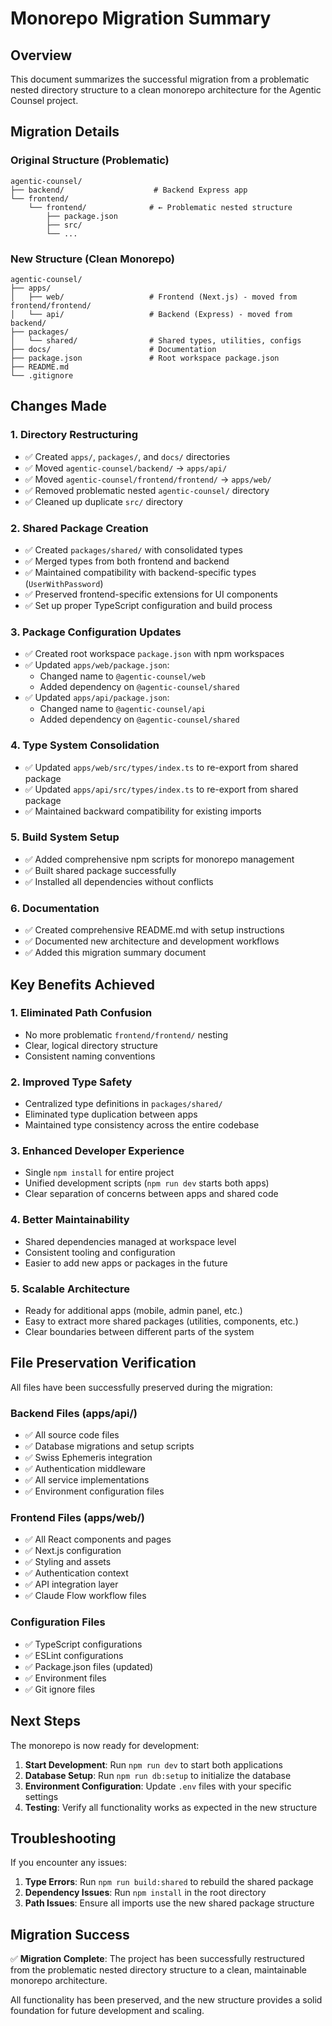 # Monorepo Migration Summary

## Overview

This document summarizes the successful migration from a problematic nested directory structure to a clean monorepo architecture for the Agentic Counsel project.

## Migration Details

### Original Structure (Problematic)
```
agentic-counsel/
├── backend/                    # Backend Express app
└── frontend/
    └── frontend/              # ← Problematic nested structure
        ├── package.json
        ├── src/
        └── ...
```

### New Structure (Clean Monorepo)
```
agentic-counsel/
├── apps/
│   ├── web/                   # Frontend (Next.js) - moved from frontend/frontend/
│   └── api/                   # Backend (Express) - moved from backend/
├── packages/
│   └── shared/                # Shared types, utilities, configs
├── docs/                      # Documentation
├── package.json               # Root workspace package.json
├── README.md
└── .gitignore
```

## Changes Made

### 1. Directory Restructuring
- ✅ Created `apps/`, `packages/`, and `docs/` directories
- ✅ Moved `agentic-counsel/backend/` → `apps/api/`
- ✅ Moved `agentic-counsel/frontend/frontend/` → `apps/web/`
- ✅ Removed problematic nested `agentic-counsel/` directory
- ✅ Cleaned up duplicate `src/` directory

### 2. Shared Package Creation
- ✅ Created `packages/shared/` with consolidated types
- ✅ Merged types from both frontend and backend
- ✅ Maintained compatibility with backend-specific types (`UserWithPassword`)
- ✅ Preserved frontend-specific extensions for UI components
- ✅ Set up proper TypeScript configuration and build process

### 3. Package Configuration Updates
- ✅ Created root workspace `package.json` with npm workspaces
- ✅ Updated `apps/web/package.json`:
  - Changed name to `@agentic-counsel/web`
  - Added dependency on `@agentic-counsel/shared`
- ✅ Updated `apps/api/package.json`:
  - Changed name to `@agentic-counsel/api`
  - Added dependency on `@agentic-counsel/shared`

### 4. Type System Consolidation
- ✅ Updated `apps/web/src/types/index.ts` to re-export from shared package
- ✅ Updated `apps/api/src/types/index.ts` to re-export from shared package
- ✅ Maintained backward compatibility for existing imports

### 5. Build System Setup
- ✅ Added comprehensive npm scripts for monorepo management
- ✅ Built shared package successfully
- ✅ Installed all dependencies without conflicts

### 6. Documentation
- ✅ Created comprehensive README.md with setup instructions
- ✅ Documented new architecture and development workflows
- ✅ Added this migration summary document

## Key Benefits Achieved

### 1. Eliminated Path Confusion
- No more problematic `frontend/frontend/` nesting
- Clear, logical directory structure
- Consistent naming conventions

### 2. Improved Type Safety
- Centralized type definitions in `packages/shared/`
- Eliminated type duplication between apps
- Maintained type consistency across the entire codebase

### 3. Enhanced Developer Experience
- Single `npm install` for entire project
- Unified development scripts (`npm run dev` starts both apps)
- Clear separation of concerns between apps and shared code

### 4. Better Maintainability
- Shared dependencies managed at workspace level
- Consistent tooling and configuration
- Easier to add new apps or packages in the future

### 5. Scalable Architecture
- Ready for additional apps (mobile, admin panel, etc.)
- Easy to extract more shared packages (utilities, components, etc.)
- Clear boundaries between different parts of the system

## File Preservation Verification

All files have been successfully preserved during the migration:

### Backend Files (apps/api/)
- ✅ All source code files
- ✅ Database migrations and setup scripts
- ✅ Swiss Ephemeris integration
- ✅ Authentication middleware
- ✅ All service implementations
- ✅ Environment configuration files

### Frontend Files (apps/web/)
- ✅ All React components and pages
- ✅ Next.js configuration
- ✅ Styling and assets
- ✅ Authentication context
- ✅ API integration layer
- ✅ Claude Flow workflow files

### Configuration Files
- ✅ TypeScript configurations
- ✅ ESLint configurations
- ✅ Package.json files (updated)
- ✅ Environment files
- ✅ Git ignore files

## Next Steps

The monorepo is now ready for development:

1. **Start Development**: Run `npm run dev` to start both applications
2. **Database Setup**: Run `npm run db:setup` to initialize the database
3. **Environment Configuration**: Update `.env` files with your specific settings
4. **Testing**: Verify all functionality works as expected in the new structure

## Troubleshooting

If you encounter any issues:

1. **Type Errors**: Run `npm run build:shared` to rebuild the shared package
2. **Dependency Issues**: Run `npm install` in the root directory
3. **Path Issues**: Ensure all imports use the new shared package structure

## Migration Success

✅ **Migration Complete**: The project has been successfully restructured from the problematic nested directory structure to a clean, maintainable monorepo architecture.

All functionality has been preserved, and the new structure provides a solid foundation for future development and scaling.